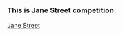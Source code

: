 ### This is Jane Street competition.<br/>
[Jane Street](https://www.kaggle.com/c/jane-street-market-prediction/)